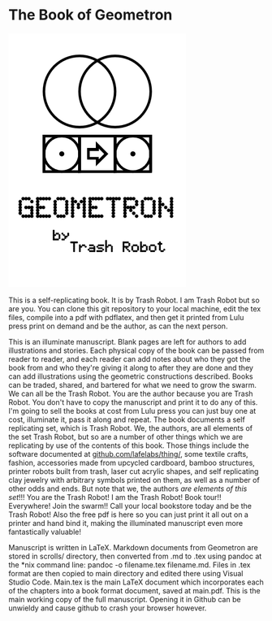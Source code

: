 # The Book of Geometron

![](cover.png)

This is a self-replicating book. It is by Trash Robot. I am Trash Robot but so are you.  You can clone this git repository to your local machine, edit the tex files, compile into a pdf with pdflatex, and then get it printed from Lulu press print on demand and be the author, as can the next person.  

This is an illuminate manuscript. Blank pages are left for authors to add illustrations and stories.  Each physical copy of the book can be passed from reader to reader, and each reader can add notes about who they got the book from and who they're giving it along to after they are done and they can add illustrations using the geometric constructions described.  Books can be traded, shared, and bartered for what we need to grow the swarm.  We can all be the Trash Robot. You are the author because you are Trash Robot. You don't have to copy the manuscript and print it to do any of this.  I'm going to sell the books at cost from Lulu press you can just buy one at cost, illuminate it, pass it along and repeat.  The book documents a self replicating set, which is Trash Robot.  We, the authors, are all elements of the set Trash Robot, but so are a number of other things which we are replicating by use of the contents of this book.  Those things include the software documented at [github.com/lafelabs/thing/](https://github.com/lafelabs/thing/), some textile crafts, fashion, accessories made from upcycled cardboard, bamboo structures, printer robots built from trash, laser cut acrylic shapes, and self replicating clay jewelry with arbitrary symbols printed on them, as well as a number of other odds and ends.  But note that we, the authors *are elements of this set*!!! You are the Trash Robot! I am the Trash Robot! Book tour!! Everywhere! Join the swarm!!  Call your local bookstore today and be the Trash Robot!  Also the free pdf is here so you can just print it all out on a printer and hand bind it, making the illuminated manuscript even more fantastically valuable!

Manuscript is written in LaTeX.  Markdown documents from Geometron are stored in scrolls/ directory, then converted from .md to .tex using pandoc at the *nix command line: pandoc -o filename.tex filename.md.  Files in .tex format are then copied to main directory and edited there using Visual Studio Code.  Main.tex is the main LaTeX document which incorporates each of the chapters into a book format document, saved at main.pdf.  This is the main working copy of the full manuscript.  Opening it in Github can be unwieldy and cause github to crash your browser however. 